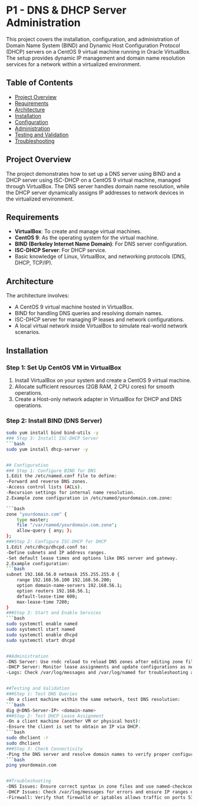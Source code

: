 # P1 - DNS & DHCP Server Administration

This project covers the installation, configuration, and administration of Domain Name System (BIND) and Dynamic Host Configuration Protocol (DHCP) servers on a CentOS 9 virtual machine running in Oracle VirtualBox. The setup provides dynamic IP management and domain name resolution services for a network within a virtualized environment.

## Table of Contents
- [Project Overview](#project-overview)
- [Requirements](#requirements)
- [Architecture](#architecture)
- [Installation](#installation)
- [Configuration](#configuration)
- [Administration](#administration)
- [Testing and Validation](#testing-and-validation)
- [Troubleshooting](#troubleshooting)


## Project Overview
The project demonstrates how to set up a DNS server using BIND and a DHCP server using ISC-DHCP on a CentOS 9 virtual machine, managed through VirtualBox. The DNS server handles domain name resolution, while the DHCP server dynamically assigns IP addresses to network devices in the virtualized environment.

## Requirements
- **VirtualBox**: To create and manage virtual machines.
- **CentOS 9**: As the operating system for the virtual machine.
- **BIND (Berkeley Internet Name Domain)**: For DNS server configuration.
- **ISC-DHCP Server**: For DHCP service.
- Basic knowledge of Linux, VirtualBox, and networking protocols (DNS, DHCP, TCP/IP).

## Architecture
The architecture involves:
- A CentOS 9 virtual machine hosted in VirtualBox.
- BIND for handling DNS queries and resolving domain names.
- ISC-DHCP server for managing IP leases and network configurations.
- A local virtual network inside VirtualBox to simulate real-world network scenarios.

## Installation
### Step 1: Set Up CentOS VM in VirtualBox
1. Install VirtualBox on your system and create a CentOS 9 virtual machine.
2. Allocate sufficient resources (2GB RAM, 2 CPU cores) for smooth operations.
3. Create a Host-only network adapter in VirtualBox for DHCP and DNS operations.

### Step 2: Install BIND (DNS Server)
```bash
sudo yum install bind bind-utils -y
### Step 3: Install ISC-DHCP Server
```bash
sudo yum install dhcp-server -y


## Configuration
### Step 1: Configure BIND for DNS
1.Edit the /etc/named.conf file to define:
-Forward and reverse DNS zones.
-Access control lists (ACLs).
-Recursion settings for internal name resolution.
2.Example zone configuration in /etc/named/yourdomain.com.zone:

```bash
zone "yourdomain.com" {
    type master;
    file "/var/named/yourdomain.com.zone";
    allow-query { any; };
};
###Step 2: Configure ISC-DHCP for DHCP
1.Edit /etc/dhcp/dhcpd.conf to:
-Define subnets and IP address ranges.
-Set default lease times and options like DNS server and gateway.
2.Example configuration:
```bash
subnet 192.168.56.0 netmask 255.255.255.0 {
    range 192.168.56.100 192.168.56.200;
    option domain-name-servers 192.168.56.1;
    option routers 192.168.56.1;
    default-lease-time 600;
    max-lease-time 7200;
}
###Step 3: Start and Enable Services
```bash
sudo systemctl enable named
sudo systemctl start named
sudo systemctl enable dhcpd
sudo systemctl start dhcpd


##Administration
-DNS Server: Use rndc reload to reload DNS zones after editing zone files.
-DHCP Server: Monitor lease assignments and update configurations as needed. Ensure the correct IP range is defined.
-Logs: Check /var/log/messages and /var/log/named for troubleshooting and monitoring server health.


##Testing and Validation
###Step 1: Test DNS Queries
-On a client machine within the same network, test DNS resolution:
```bash
dig @<DNS-Server-IP> <domain-name>
###Step 2: Test DHCP Lease Assignment
-On a client machine (another VM or physical host):
-Ensure the client is set to obtain an IP via DHCP.
```bash
sudo dhclient -r
sudo dhclient
###Step 3: Check Connectivity
-Ping the DNS server and resolve domain names to verify proper configuration:
```bash
ping yourdomain.com


##Troubleshooting
-DNS Issues: Ensure correct syntax in zone files and use named-checkconf and named-checkzone for validation.
-DHCP Issues: Check /var/log/messages for errors and ensure IP ranges do not conflict with the host network.
-Firewall: Verify that firewalld or iptables allows traffic on ports 53 (DNS) and 67/68 (DHCP).
